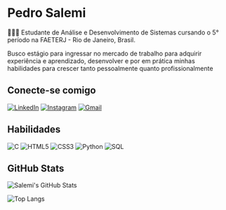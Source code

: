 # Pedro Salemi
👨🏻‍🎓 Estudante de Análise e Desenvolvimento de Sistemas cursando o 5° período na FAETERJ - Rio de Janeiro, Brasil.

Busco estágio para ingressar no mercado de trabalho para adquirir experiência e aprendizado, desenvolver e por em prática minhas habilidades para crescer tanto pessoalmente quanto profissionalmente

## Conecte-se comigo

[![LinkedIn](https://img.shields.io/badge/LinkedIn-000?style=for-the-badge&logo=linkedin&logoColor=0E76A8)](https://www.linkedin.com/in/pedro-salemi-911604269)
[![Instagram](https://img.shields.io/badge/-Instagram-000?style=for-the-badge&logo=instagram&logoColor=)](https://www.instagram.com/salemi_pe/)
[![Gmail](https://img.shields.io/badge/Gmail-000?style=for-the-badge&logo=gmail&logoColor=red)](mailto:pedrosalemi22@gmail.com)

## Habilidades
![C](https://img.shields.io/badge/C-000?style=for-the-badge&logo=c&logoColor=00599C)
![HTML5](https://img.shields.io/badge/HTML5-000?style=for-the-badge&logo=html5&logoColor=E34F26)
![CSS3](https://img.shields.io/badge/CSS3-000?style=for-the-badge&logo=css3&logoColor=1572B6)
![Python](https://img.shields.io/badge/python-000?style=for-the-badge&logo=python&logoColor=ffdd54)
![SQL](https://img.shields.io/badge/python-000?style=for-the-badge&logo=python&logoColor=ffdd54)

## GitHub Stats
![Salemi's GitHub Stats](https://github-readme-stats.vercel.app/api?username=SalemiDeveloper&theme=transparent&bg_color=000&border_color=30A3DC&show_icons=true&icon_color=30A3DC&title_color=E94D5F&text_color=fff&hide_title=true&hide=stars)

![Top Langs](https://github-readme-stats-git-masterrstaa-rickstaa.vercel.app/api/top-langs/?username=SalemiDeveloper&layout=compact&bg_color=000&border_color=30A3DC&title_color=E94D5F&text_color=FFF)
